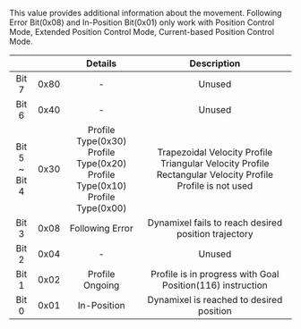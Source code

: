 This value provides additional information about the movement. Following Error Bit(0x08) and In-Position Bit(0x01) only work with Position Control Mode, Extended Position Control Mode, Current-based Position Control Mode.


||| Details     | Description     |
| :---: | :---: |:---: | :---: |
| Bit 7 | 0x80 | - | Unused |
| Bit 6 | 0x40 | - | Unused |
| Bit 5<br />~<br />Bit 4 | 0x30 | Profile Type(0x30)<br />Profile Type(0x20)<br />Profile Type(0x10)<br />Profile Type(0x00)|Trapezoidal Velocity Profile<br />Triangular Velocity Profile<br />Rectangular Velocity Profile<br />Profile is not used|
| Bit 3 | 0x08 | Following Error | Dynamixel fails to reach desired position trajectory |
| Bit 2 | 0x04 | - | Unused |
| Bit 1 | 0x02 | Profile Ongoing | Profile is in progress with Goal Position(116) instruction |
| Bit 0 | 0x01 | In-Position | Dynamixel is reached to desired position |
